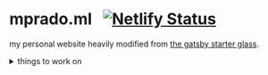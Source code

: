 # mprado.ml &nbsp; [![Netlify Status](https://api.netlify.com/api/v1/badges/2a50d69c-c86c-4bf2-ae00-7a9e0f1535fc/deploy-status)](https://app.netlify.com/sites/mprado/deploys)
my personal website heavily modified from [the gatsby starter glass](https://github.com/yinkakun/gatsby-starter-glass). 
<details>
<summary> things to work on </summary>

## goals
* add slideshow (of images, testimonials) + features of website

## optimizations
* if you have any recommendations, please let me know!

## issues
* create hamburger navbar for smaller resolutions

## ideas
* color palette revamp.
* move sitemap and sitemap submission plugins from netlify plugins to local install.
* revamp logo/favicon.

</details>
